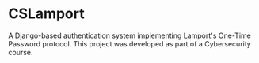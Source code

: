 # CSLamport
A Django-based authentication system implementing Lamport's One-Time Password protocol.  This project was developed as part of a Cybersecurity course.
